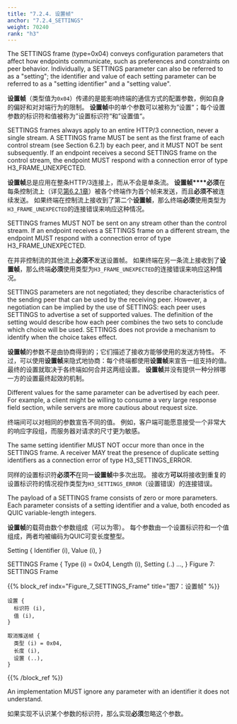 ```yaml
---
title: "7.2.4. 设置帧"
anchor: "7.2.4_SETTINGS"
weight: 70240
rank: "h3"
---
```


The SETTINGS frame (type=0x04) conveys configuration parameters that affect how endpoints communicate, such as preferences and constraints on peer behavior. Individually, a SETTINGS parameter can also be referred to as a "setting"; the identifier and value of each setting parameter can be referred to as a "setting identifier" and a "setting value".

**设置帧**（类型值为`0x04`）传递的是能影响终端的通信方式的配置参数，例如自身的偏好和对对端行为的限制。
**设置帧**中的单个参数可以被称为”设置“；每个设置参数的标识符和值被称为”设置标识符“和”设置值“。

SETTINGS frames always apply to an entire HTTP/3 connection, never a single stream. A SETTINGS frame MUST be sent as the first frame of each control stream (see Section 6.2.1) by each peer, and it MUST NOT be sent subsequently. If an endpoint receives a second SETTINGS frame on the control stream, the endpoint MUST respond with a connection error of type H3_FRAME_UNEXPECTED.

**设置帧**总是应用在整条HTTP/3连接上，而从不会是单条流。
**设置帧****必须**在每条控制流上（详见[第6.2.1章]()）被各个终端作为首个帧来发送，而且**必须不**被连续发送。
如果终端在控制流上接收到了第二个**设置帧**，那么终端**必须**使用类型为`H3_FRAME_UNEXPECTED`的连接错误来响应这种情况。

SETTINGS frames MUST NOT be sent on any stream other than the control stream. If an endpoint receives a SETTINGS frame on a different stream, the endpoint MUST respond with a connection error of type H3_FRAME_UNEXPECTED.

在并非控制流的其他流上**必须不**发送设置帧。
如果终端在另一条流上接收到了**设置帧**，那么终端**必须**使用类型为`H3_FRAME_UNEXPECTED`的连接错误来响应这种情况。

SETTINGS parameters are not negotiated; they describe characteristics of the sending peer that can be used by the receiving peer. However, a negotiation can be implied by the use of SETTINGS: each peer uses SETTINGS to advertise a set of supported values. The definition of the setting would describe how each peer combines the two sets to conclude which choice will be used. SETTINGS does not provide a mechanism to identify when the choice takes effect.

**设置帧**的参数不是由协商得到的；它们描述了接收方能够使用的发送方特性。
不过，可以使用**设置帧**来隐式地协商：每个终端都使用**设置帧**来宣告一组支持的值。
最终的设置就取决于各终端如何合并这两组设置。
**设置帧**并没有提供一种分辨哪一方的设置最终起效的机制。

Different values for the same parameter can be advertised by each peer. For example, a client might be willing to consume a very large response field section, while servers are more cautious about request size.

终端间可以对相同的参数宣告不同的值。
例如，客户端可能愿意接受一个非常大的响应字段组，而服务器对请求的尺寸更为敏感。

The same setting identifier MUST NOT occur more than once in the SETTINGS frame. A receiver MAY treat the presence of duplicate setting identifiers as a connection error of type H3_SETTINGS_ERROR.

同样的设置标识符**必须不**在同一**设置帧**中多次出现。
接收方**可以**将接收到重复的设置标识符的情况视作类型为`H3_SETTINGS_ERROR`（设置错误）的连接错误。

The payload of a SETTINGS frame consists of zero or more parameters. Each parameter consists of a setting identifier and a value, both encoded as QUIC variable-length integers.

**设置帧**的载荷由数个参数组成（可以为零）。
每个参数由一个设置标识符和一个值组成，两者均被编码为QUIC可变长度整型。

Setting {
Identifier (i),
Value (i),
}

SETTINGS Frame {
Type (i) = 0x04,
Length (i),
Setting (..) ...,
}
Figure 7: SETTINGS Frame

{{% block_ref
indx="Figure_7_SETTINGS_Frame"
title="图7：设置帧" %}}

```
设置 {
  标识符 (i),
  值 (i),
}

取消推送帧 {
  类型 (i) = 0x04,
  长度 (i),
  设置 (..),
}
```

{{% /block_ref %}}

An implementation MUST ignore any parameter with an identifier it does not understand.

如果实现不认识某个参数的标识符，那么实现**必须**忽略这个参数。
